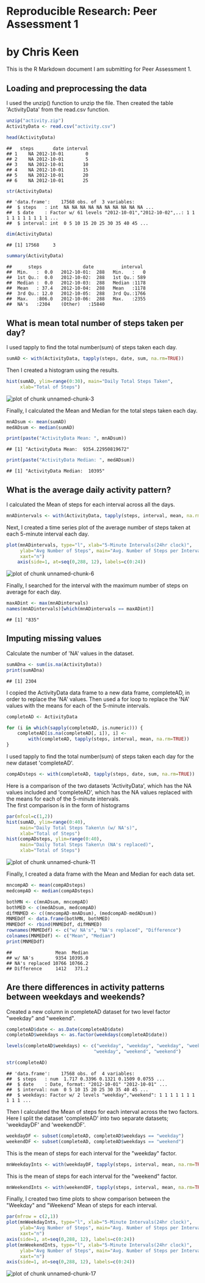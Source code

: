 # Reproducible Research: Peer Assessment 1
by Chris Keen
========================================================

This is the R Markdown document I am submitting for Peer Assessment 1. 

## Loading and preprocessing the data
I used the unzip() function to unzip the file. Then created the table 'ActivityData' from the read.csv function.


```r
unzip("activity.zip")
ActivityData <- read.csv("activity.csv")

head(ActivityData)
```

```
##   steps       date interval
## 1    NA 2012-10-01        0
## 2    NA 2012-10-01        5
## 3    NA 2012-10-01       10
## 4    NA 2012-10-01       15
## 5    NA 2012-10-01       20
## 6    NA 2012-10-01       25
```

```r
str(ActivityData)
```

```
## 'data.frame':	17568 obs. of  3 variables:
##  $ steps   : int  NA NA NA NA NA NA NA NA NA NA ...
##  $ date    : Factor w/ 61 levels "2012-10-01","2012-10-02",..: 1 1 1 1 1 1 1 1 1 1 ...
##  $ interval: int  0 5 10 15 20 25 30 35 40 45 ...
```

```r
dim(ActivityData)
```

```
## [1] 17568     3
```

```r
summary(ActivityData)
```

```
##      steps               date          interval   
##  Min.   :  0.0   2012-10-01:  288   Min.   :   0  
##  1st Qu.:  0.0   2012-10-02:  288   1st Qu.: 589  
##  Median :  0.0   2012-10-03:  288   Median :1178  
##  Mean   : 37.4   2012-10-04:  288   Mean   :1178  
##  3rd Qu.: 12.0   2012-10-05:  288   3rd Qu.:1766  
##  Max.   :806.0   2012-10-06:  288   Max.   :2355  
##  NA's   :2304    (Other)   :15840
```

## What is mean total number of steps taken per day?

I used tapply to find the total number(sum) of steps taken each day.


```r
sumAD <- with(ActivityData, tapply(steps, date, sum, na.rm=TRUE))
```

Then I created a histogram using the results.

```r
hist(sumAD, ylim=range(0:30), main="Daily Total Steps Taken", 
     xlab="Total of Steps")
```

![plot of chunk unnamed-chunk-3](figure/unnamed-chunk-3.png) 

Finally, I calculated the Mean and Median for the total steps taken each day.

```r
mnADsum <- mean(sumAD)
medADsum <- median(sumAD)

print(paste("ActivityData Mean: ", mnADsum))
```

```
## [1] "ActivityData Mean:  9354.22950819672"
```

```r
print(paste("ActivityData Median: ", medADsum))
```

```
## [1] "ActivityData Median:  10395"
```

## What is the average daily activity pattern?
I calculated the Mean of steps for each interval across all the days.


```r
mnADintervals <- with(ActivityData, tapply(steps, interval, mean, na.rm=TRUE))
```
Next, I created a time series plot of the average number of steps taken at each 5-minute interval each day.


```r
plot(mnADintervals, type="l", xlab="5-Minute Intervals(24hr clock)", 
     ylab="Avg Number of Steps", main="Avg. Number of Steps per Interval", 
     xaxt="n")
    axis(side=1, at=seq(0,288, 12), labels=c(0:24))
```

![plot of chunk unnamed-chunk-6](figure/unnamed-chunk-6.png) 

Finally, I searched for the interval with the maximum number of steps on average for each day.


```r
maxADint <- max(mnADintervals)
names(mnADintervals)[which(mnADintervals == maxADint)]
```

```
## [1] "835"
```


## Imputing missing values
Calculate the number of 'NA' values in the dataset.

```r
sumADna <- sum(is.na(ActivityData))
print(sumADna)
```

```
## [1] 2304
```
I copied the ActivityData data frame to a new data frame, completeAD, in order to replace the 'NA' values. Then used a for loop to replace the 'NA' values with the means for each of the 5-minute intervals.  

```r
completeAD <- ActivityData

for (i in which(sapply(completeAD, is.numeric))) {
    completeAD[is.na(completeAD[, i]), i] <- 
        with(completeAD, tapply(steps, interval, mean, na.rm=TRUE))
}
```

I used tapply to find the total number(sum) of steps taken each day for the new dataset 'completeAD'.

```r
compADsteps <- with(completeAD, tapply(steps, date, sum, na.rm=TRUE))
```
Here is a comparison of the two datasets 'ActivityData', which has the NA values included and 'completeAD', which has the NA values replaced with the means for each of the 5-minute intervals.  
The first comparison is in the form of histograms

```r
par(mfcol=c(1,2))
hist(sumAD, ylim=range(0:40), 
     main="Daily Total Steps Taken\n (w/ NA's)", 
     xlab="Total of Steps")
hist(compADsteps, ylim=range(0:40), 
     main="Daily Total Steps Taken\n (NA's replaced)", 
     xlab="Total of Steps")
```

![plot of chunk unnamed-chunk-11](figure/unnamed-chunk-11.png) 

Finally, I created a data frame with the Mean and Median for each data set.

```r
mncompAD <- mean(compADsteps)
medcompAD <- median(compADsteps)

bothMN <- c(mnADsum, mncompAD)
bothMED <- c(medADsum, medcompAD)
difMNMED <- c((mncompAD-mnADsum), (medcompAD-medADsum))
MNMEDdf <- data.frame(bothMN, bothMED)
MNMEDdf <- rbind(MNMEDdf, difMNMED)
rownames(MNMEDdf) <- c("w/ NA's", "NA's replaced", "Difference")
colnames(MNMEDdf) <- c("Mean", "Median")
print(MNMEDdf)
```

```
##                Mean  Median
## w/ NA's        9354 10395.0
## NA's replaced 10766 10766.2
## Difference     1412   371.2
```

## Are there differences in activity patterns between weekdays and weekends?
Created a new column in completeAD dataset for two level factor "weekday" and "weekend".


```r
completeAD$date <- as.Date(completeAD$date)
completeAD$weekdays <- as.factor(weekdays(completeAD$date))

levels(completeAD$weekdays) <- c("weekday", "weekday", "weekday", "weekday", 
                                "weekday", "weekend", "weekend")

str(completeAD)
```

```
## 'data.frame':	17568 obs. of  4 variables:
##  $ steps   : num  1.717 0.3396 0.1321 0.1509 0.0755 ...
##  $ date    : Date, format: "2012-10-01" "2012-10-01" ...
##  $ interval: num  0 5 10 15 20 25 30 35 40 45 ...
##  $ weekdays: Factor w/ 2 levels "weekday","weekend": 1 1 1 1 1 1 1 1 1 1 ...
```

Then I calculated the Mean of steps for each interval across the two factors.
Here I split the dataset 'completeAD' into two separate datasets; 'weekdayDF' and 'weekendDF'.  


```r
weekdayDF <- subset(completeAD, completeAD$weekdays == "weekday")
weekendDF <- subset(completeAD, completeAD$weekdays == "weekend")
```

This is the mean of steps for each interval for the "weekday" factor.

```r
mnWeekdayInts <- with(weekdayDF, tapply(steps, interval, mean, na.rm=TRUE))
```
This is the mean of steps for each interval for the "weekend" factor.

```r
mnWeekendInts <- with(weekendDF, tapply(steps, interval, mean, na.rm=TRUE))
```

Finally, I created two time plots to show comparison between the "Weekday" and "Weekend" Mean of steps for each interval.

```r
par(mfrow = c(2,1))
plot(mnWeekdayInts, type="l", xlab="5-Minute Intervals(24hr clock)", 
     ylab="Avg Number of Steps", main="Avg. Number of Steps per Interval\n Weekdays", 
     xaxt="n")
axis(side=1, at=seq(0,288, 12), labels=c(0:24))
plot(mnWeekendInts, type="l", xlab="5-Minute Intervals(24hr clock)", 
     ylab="Avg Number of Steps", main="Avg. Number of Steps per Interval\n Weekends", 
     xaxt="n")
axis(side=1, at=seq(0,288, 12), labels=c(0:24))
```

![plot of chunk unnamed-chunk-17](figure/unnamed-chunk-17.png) 

